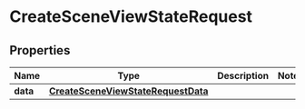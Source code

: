 

# CreateSceneViewStateRequest


## Properties

Name | Type | Description | Notes
------------ | ------------- | ------------- | -------------
**data** | [**CreateSceneViewStateRequestData**](CreateSceneViewStateRequestData.md) |  | 



